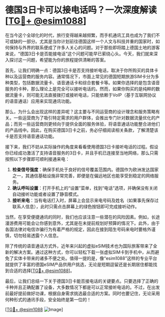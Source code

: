 # 德国3日卡可以接电话吗？一次深度解读[[TG💪+ @esim1088](https://t.me/s/esim1088)]

在当今这个全球化的时代，旅行变得越来越频繁，而手机通讯工具也成为了我们不可或缺的一部分。尤其是当你计划前往德国这样一个人文与科技并重的国家时，如何保持与外界的联系便成了许多人关心的问题。对于那些即将踏上德国土地的游客来说，“德国3日卡是否能接电话”这个问题可能早已萦绕心头。今天，我们就来深入探讨这一问题，希望能为你的旅程提供清晰的答案。

首先，让我们明确一点：德国3日卡是否支持接听电话，取决于你所购买的具体卡种以及运营商的服务内容。通常情况下，市面上常见的德国短期旅游SIM卡分为多种类型，包括数据流量卡、语音通话卡和综合套餐卡等。如果你选择的是包含语音服务的卡种，那么理论上是完全可以接听电话的。然而，如果你购买的是纯粹的数据流量卡，则可能无法直接拨打或接听电话，只能依赖于VoIP（基于互联网协议的语音通话）应用来实现通讯功能。

那么，为什么会出现这样的差异呢？这主要与不同运营商的设计理念和服务策略有关。一些运营商为了吸引特定需求的用户群体，会推出专门针对数据流量优化的产品；而另一些运营商则更倾向于提供全面的服务体验，将语音通话功能整合进他们的产品线中。因此，在购买德国3日卡之前，务必仔细阅读相关条款，了解清楚该卡是否支持语音通话功能。

接下来，我们不妨从实际操作的角度来看看使用德国3日卡接听电话的过程。假设你已经成功激活了支持语音服务的3日卡，并且手机已连接至当地网络，那么只需按照以下步骤即可顺利接通来电：

1. **检查信号强度**：确保手机处于良好的信号覆盖范围内。德国作为欧洲发达国家之一，其通信基础设施非常完善，即便是在偏远地区也能享受到稳定的网络服务。
2. **确认呼叫设置**：打开手机上的“设置”菜单，找到“电话”选项，并确保没有关闭自动接听功能或者设置了静音模式。
3. **接听来电**：当有电话打入时，屏幕上会显示来电号码及姓名（如果事先保存过联系人信息），此时只需点击屏幕上的绿色按钮即可完成接听动作。

当然，在享受便捷通讯的同时，我们也应该注意一些潜在的风险因素。例如，长途漫游费用可能会让你感到意外，尤其是在未提前规划好预算的情况下。此外，由于各国法律对电信诈骗行为有着严格的规定，因此在接到陌生号码来电时要格外谨慎，切勿轻易透露个人信息。

除了传统的语音通话方式外，近年来兴起的虚拟eSIM技术也为国际旅客带来了全新的解决方案。通过这种方式，你可以轻松下载一张虚拟SIM卡到手机中，从而避免了实体卡带来的诸多不便之处。值得一提的是，像“esim1088”这样的专业平台就提供了丰富的德国eSIM产品供用户挑选，无论是短期逗留还是长期居住都能找到合适的选择[[TG💪+ @esim1088](https://t.me/s/esim1088)]。

最后，让我们总结一下关于德国3日卡能否接电话的关键要点。只要选择了正确的卡种并且正确配置了设备，大多数情况下都是可以正常接听电话的。不过，在出发前最好提前做好功课，根据自身需求挑选最合适的方案。同时也要记住，无论采用何种形式的通讯手段，安全始终是第一位的！

[[TG💪+ @esim1088](https://t.me/s/esim1088) ![Image](https://i.postimg.cc/4NQfJmqS/Snipaste-2025-05-13-00-14-12.png)]